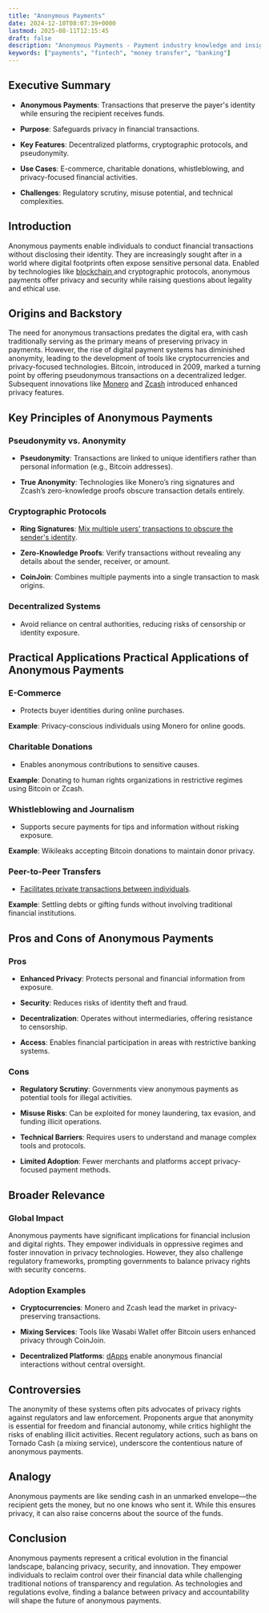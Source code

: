 ```yaml
---
title: "Anonymous Payments"
date: 2024-12-10T08:07:39+0000
lastmod: 2025-08-11T12:15:45
draft: false
description: "Anonymous Payments - Payment industry knowledge and insights"
keywords: ["payments", "fintech", "money transfer", "banking"]
---
```


## Executive Summary

- **Anonymous Payments**: Transactions that preserve the payer's identity while ensuring the recipient receives funds.

- **Purpose**: Safeguards privacy in financial transactions.

- **Key Features**: Decentralized platforms, cryptographic protocols, and pseudonymity.

- **Use Cases**: E-commerce, charitable donations, whistleblowing, and privacy-focused financial activities.

- **Challenges**: Regulatory scrutiny, misuse potential, and technical complexities.

## Introduction

Anonymous payments enable individuals to conduct financial transactions without disclosing their identity. They are increasingly sought after in a world where digital footprints often expose sensitive personal data. Enabled by technologies like [blockchain ](https://faisalkhanllc.xyz/resources/payments-wiki/b/blockchain/)and cryptographic protocols, anonymous payments offer privacy and security while raising questions about legality and ethical use.

## Origins and Backstory

The need for anonymous transactions predates the digital era, with cash traditionally serving as the primary means of preserving privacy in payments. However, the rise of digital payment systems has diminished anonymity, leading to the development of tools like cryptocurrencies and privacy-focused technologies. Bitcoin, introduced in 2009, marked a turning point by offering pseudonymous transactions on a decentralized ledger. Subsequent innovations like [Monero](https://faisalkhanllc.xyz/resources/payments-wiki/m/monero/) and [Zcash](https://faisalkhanllc.xyz/resources/payments-wiki/z/zcash/) introduced enhanced privacy features.

## Key Principles of Anonymous Payments

### Pseudonymity vs. Anonymity

- **Pseudonymity**: Transactions are linked to unique identifiers rather than personal information (e.g., Bitcoin addresses).

- **True Anonymity**: Technologies like Monero’s ring signatures and Zcash’s zero-knowledge proofs obscure transaction details entirely.

### Cryptographic Protocols

- **Ring Signatures**: [Mix multiple users' transactions to obscure the sender's identity](https://faisalkhanllc.xyz/resources/payments-wiki/r/ring-signatures/).

- **Zero-Knowledge Proofs**: Verify transactions without revealing any details about the sender, receiver, or amount.

- **CoinJoin**: Combines multiple payments into a single transaction to mask origins.

### Decentralized Systems

- Avoid reliance on central authorities, reducing risks of censorship or identity exposure.

## Practical Applications Practical Applications of Anonymous Payments

### E-Commerce

- Protects buyer identities during online purchases.

**Example**: Privacy-conscious individuals using Monero for online goods.

### Charitable Donations

- Enables anonymous contributions to sensitive causes.

**Example**: Donating to human rights organizations in restrictive regimes using Bitcoin or Zcash.

### Whistleblowing and Journalism

- Supports secure payments for tips and information without risking exposure.

**Example**: Wikileaks accepting Bitcoin donations to maintain donor privacy.

### Peer-to-Peer Transfers

- [Facilitates private transactions between individuals](https://faisalkhanllc.xyz/resources/payments-wiki/p/peer-to-peer-p2p/).

**Example**: Settling debts or gifting funds without involving traditional financial institutions.

## Pros and Cons of Anonymous Payments

### Pros

- **Enhanced Privacy**: Protects personal and financial information from exposure.

- **Security**: Reduces risks of identity theft and fraud.

- **Decentralization**: Operates without intermediaries, offering resistance to censorship.

- **Access**: Enables financial participation in areas with restrictive banking systems.

### Cons

- **Regulatory Scrutiny**: Governments view anonymous payments as potential tools for illegal activities.

- **Misuse Risks**: Can be exploited for money laundering, tax evasion, and funding illicit operations.

- **Technical Barriers**: Requires users to understand and manage complex tools and protocols.

- **Limited Adoption**: Fewer merchants and platforms accept privacy-focused payment methods.

## Broader Relevance

### Global Impact

Anonymous payments have significant implications for financial inclusion and digital rights. They empower individuals in oppressive regimes and foster innovation in privacy technologies. However, they also challenge regulatory frameworks, prompting governments to balance privacy rights with security concerns.

### Adoption Examples

- **Cryptocurrencies**: Monero and Zcash lead the market in privacy-preserving transactions.

- **Mixing Services**: Tools like Wasabi Wallet offer Bitcoin users enhanced privacy through CoinJoin.

- **Decentralized Platforms**: [dApps](https://faisalkhanllc.xyz/resources/payments-wiki/d/decentralized-applications-dapps/) enable anonymous financial interactions without central oversight.

## Controversies

The anonymity of these systems often pits advocates of privacy rights against regulators and law enforcement. Proponents argue that anonymity is essential for freedom and financial autonomy, while critics highlight the risks of enabling illicit activities. Recent regulatory actions, such as bans on Tornado Cash (a mixing service), underscore the contentious nature of anonymous payments.

## Analogy

Anonymous payments are like sending cash in an unmarked envelope—the recipient gets the money, but no one knows who sent it. While this ensures privacy, it can also raise concerns about the source of the funds.

## Conclusion

Anonymous payments represent a critical evolution in the financial landscape, balancing privacy, security, and innovation. They empower individuals to reclaim control over their financial data while challenging traditional notions of transparency and regulation. As technologies and regulations evolve, finding a balance between privacy and accountability will shape the future of anonymous payments.